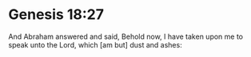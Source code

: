# Genesis 18:27

And Abraham answered and said, Behold now, I have taken upon me to speak unto the Lord, which [am but] dust and ashes: